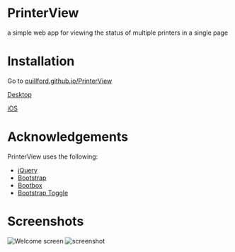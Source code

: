 # PrinterView
a simple web app for viewing the status of multiple printers in a single page

# Installation

Go to [quillford.github.io/PrinterView](http://quillford.github.io/PrinterView/)

[Desktop](https://github.com/quillford/PrinterView/wiki/Desktop-Setup)

[iOS](https://github.com/quillford/PrinterView/wiki/iOS-Setup)

# Acknowledgements
PrinterView uses the following:
* [jQuery](https://jquery.com/)
* [Bootstrap](http://getbootstrap.com/)
* [Bootbox](http://bootboxjs.com/)
* [Bootstrap Toggle](http://www.bootstraptoggle.com/)

# Screenshots
![Welcome screen](https://raw.githubusercontent.com/quillford/PrinterView/master/images/screenshots/screenshot-welcome.png)
![screenshot](https://raw.githubusercontent.com/quillford/PrinterView/master/images/screenshots/screenshot.png)
